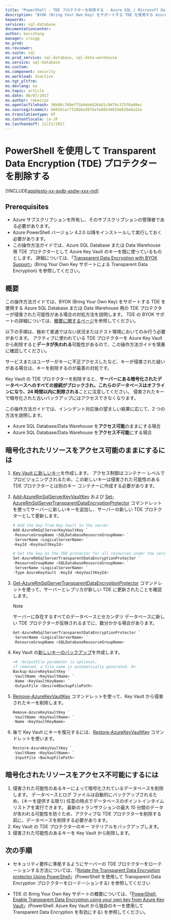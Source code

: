 ```yaml
---
title: "PowerShell - TDE プロテクターを削除する - Azure SQL | Microsoft Docs"
description: "BYOK (Bring Your Own Key) をサポートする TDE を使用する Azure SQL Database または Data Warehouse 用の TDE プロテクターが侵害された可能性がある場合の対処方法を説明します。"
keywords: 
services: sql-database
documentationcenter: 
author: becczhang
manager: craigg
ms.prod: 
ms.reviewer: 
ms.suite: sql
ms.prod_service: sql-database, sql-data-warehouse
ms.service: sql-database
ms.custom: 
ms.component: security
ms.workload: Inactive
ms.tgt_pltfrm: 
ms.devlang: na
ms.topic: article
ms.date: 08/07/2017
ms.author: rebeccaz
ms.openlocfilehash: 30b08c760eff3bdeb6d264d1c9d79c375f0a09ec
ms.sourcegitcommit: b603dcac7326bba387befe68544619e026e6a15e
ms.translationtype: HT
ms.contentlocale: ja-JP
ms.lasthandoff: 12/21/2017
---
```

# <a name="remove-a-transparent-data-encryption-tde-protector-using-powershell"></a>PowerShell を使用して Transparent Data Encryption (TDE) プロテクターを削除する
[!INCLUDE[appliesto-xx-asdb-asdw-xxx-md](../../../includes/appliesto-xx-asdb-asdw-xxx-md.md)]

## <a name="prerequisites"></a>Prerequisites
- Azure サブスクリプションを所有し、そのサブスクリプションの管理者である必要があります。
- Azure PowerShell バージョン 4.2.0 以降をインストールして実行しておく必要があります。 
- この操作方法ガイドでは、Azure SQL Database または Data Warehouse 用 TDE プロテクターとして Azure Key Vault のキーを既に使っているものとします。 詳細については、「[Transparent Data Encryption with BYOK Support](transparent-data-encryption-byok-azure-sql.md)」(Bring Your Own Key サポートによる Transparent Data Encryption) を参照してください。

## <a name="overview"></a>概要
この操作方法ガイドでは、BYOK (Bring Your Own Key) をサポートする TDE を使用する Azure SQL Database または Data Warehouse 用の TDE プロテクターが侵害された可能性がある場合の対処方法を説明します。 TDE の BYOK サポートの詳細については、[概要に関するページ](transparent-data-encryption-byok-azure-sql.md)を参照してください。 

以下の手順は、極めて普通ではない状況またはテスト環境においてのみ行う必要があります。 アクティブに使われている TDE プロテクターを Azure Key Vault から削除すると**データが失われる**可能性があるので、この操作方法ガイドを慎重に確認してください。 

サービスまたはユーザーがキーに不正アクセスしたなど、キーが侵害された疑いがある場合は、キーを削除するのが最善の対処です。

Key Vault の TDE プロテクターを削除すると、**サーバーにある暗号化されたデータベースへのすべての接続がブロックされ、これらのデータベースはオフラインになり、24 時間以内に削除される**ことに注意してください。 侵害されたキーで暗号化された古いバックアップにはアクセスできなくなります。

この操作方法ガイドでは、インシデント対応後の望ましい結果に応じて、2 つの方法を説明します。
- Azure SQL Database/Data Warehouse を**アクセス可能**のままにする場合
- Azure SQL Database/Data Warehouse を**アクセス不可能**にする場合

## <a name="to-keep-the-encrypted-resources-accessible"></a>暗号化されたリソースをアクセス可能のままにするには
1. [Key Vault に新しいキー](https://docs.microsoft.com/powershell/module/azurerm.keyvault/add-azurekeyvaultkey?view=azurermps-4.1.0)を作成します。 アクセス制御はコンテナー レベルでプロビジョニングされるため、この新しいキーは侵害された可能性のある TDE プロテクターとは別のキー コンテナーに作成する必要があります。 
2. [Add-AzureRmSqlServerKeyVaultKey](/powershell/module/azurerm.sql/add-azurermsqlserverkeyvaultkey) および [Set-AzureRmSqlServerTransparentDataEncryptionProtector](/powershell/module/azurerm.sql/set-azurermsqlservertransparentdataencryptionprotector) コマンドレットを使ってサーバーに新しいキーを追加し、サーバーの新しい TDE プロテクターとして更新します。

   ```powershell
   # Add the key from Key Vault to the server  
   Add-AzureRmSqlServerKeyVaultKey `
   -ResourceGroupName <SQLDatabaseResourceGroupName> `
   -ServerName <LogicalServerName> `
   -KeyId <KeyVaultKeyId>
   
   # Set the key as the TDE protector for all resources under the server
   Set-AzureRmSqlServerTransparentDataEncryptionProtector `
   -ResourceGroupName <SQLDatabaseResourceGroupName> `
   -ServerName <LogicalServerName> `
   -Type AzureKeyVault -KeyId <KeyVaultKeyId> 
   ```

3. [Get-AzureRmSqlServerTransparentDataEncryptionProtector](/powershell/module/azurerm.sql/get-azurermsqlservertransparentdataencryptionprotector) コマンドレットを使って、サーバーとレプリカが新しい TDE に更新されたことを確認します。 

   >[!NOTE]
   > サーバーに存在するすべてのデータベースとセカンダリ データベースに新しい TDE プロテクターが反映されるまでに、数分かかる場合があります。
   >

   ```powershell
   Get-AzureRmSqlServerTransparentDataEncryptionProtector `
   -ServerName <LogicalServerName> `
   -ResourceGroupName <SQLDatabaseResourceGroupName>
   ```

4. Key Vault の[新しいキーのバックアップ](/powershell/module/azurerm.keyvault/backup-azurekeyvaultkey)を作成します。

   ```powershell
   <# -OutputFile parameter is optional; 
   if removed, a file name is automatically generated. #>
   Backup-AzureKeyVaultKey `
   -VaultName <KeyVaultName> `
   -Name <KeyVaultKeyName> `
   -OutputFile <DesiredBackupFilePath>
   ```
 
5. [Remove-AzureKeyVaultKey](/powershell/module/azurerm.keyvault/remove-azurekeyvaultkey) コマンドレットを使って、Key Vault から侵害されたキーを削除します。 

   ```powershell
   Remove-AzureKeyVaultKey `
   -VaultName <KeyVaultName> `
   -Name <KeyVaultKeyName>
   ```
 
6. 後で Key Vault にキーを復元するには、[Restore-AzureKeyVaultKey](/powershell/module/azurerm.keyvault/restore-azurekeyvaultkey) コマンドレットを使います。
   ```powershell
   Restore-AzureKeyVaultKey `
   -VaultName <KeyVaultName> `
   -InputFile <BackupFilePath>
   ```
 
## <a name="to-make-the-encrypted-resources-inaccessible"></a>暗号化されたリソースをアクセス不可能にするには
1. 侵害された可能性のあるキーによって暗号化されているデータベースを削除します。
データベースとログ ファイルは自動的にバックアップされるため、(キーを提供する限り) 任意の時点でデータベースのポイントインタイム リストアを実行できます。 最新のトランザクションの最大 10 分間のデータが失われる可能性を防ぐため、アクティブな TDE プロテクターを削除する前に、データベースを削除する必要があります。 
2. Key Vault の TDE プロテクターのキー マテリアルをバックアップします。
3. 侵害された可能性のあるキーを Key Vault から削除します。

## <a name="next-steps"></a>次の手順

- セキュリティ要件に準拠するようにサーバーの TDE プロテクターをローテーションする方法については、「[Rotate the Transparent Data Encryption protector Using PowerShell](transparent-data-encryption-byok-azure-sql-key-rotation.md)」(PowerShell を使用して Transparent Data Encryption プロテクターをローテーションする) を参照してください

- TDE の Bring Your Own Key サポートの概要については、「[PowerShell: Enable Transparent Data Encryption using your own key from Azure Key Vault](transparent-data-encryption-byok-azure-sql-configure.md)」(PowerShell: Azure Key Vault から独自のキーを使用して Transparent Data Encryption を有効にする) を参照してください。
